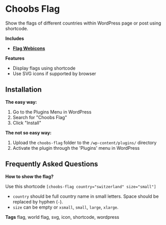 # Choobs Flag

Show the flags of different countries within WordPress page or post using shortcode.

**Includes**

* [**Flag Webicons**](https://github.com/seanherron/Flag-Webicons)

**Features**

* Display flags using shortcode
* Use SVG icons if supported by browser

## Installation

**The easy way:**

1. Go to the Plugins Menu in WordPress
2. Search for "Choobs Flag"
3. Click "Install"

**The not so easy way:**

1. Upload the `choobs-flag` folder to the `/wp-content/plugins/` directory
2. Activate the plugin through the 'Plugins' menu in WordPress

## Frequently Asked Questions

**How to show the flag?**

Use this shortcode `[choobs-flag country="switzerland" size="small"]`

* `country` should be full country name in small letters. Space should be replaced by hyphen (`-`).
* `size` can be empty or `xsmall`, `small`, `large`, `xlarge`.

**Tags** flag, world flag, svg, icon, shortcode, wordpress
